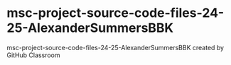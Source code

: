 # msc-project-source-code-files-24-25-AlexanderSummersBBK
msc-project-source-code-files-24-25-AlexanderSummersBBK created by GitHub Classroom
